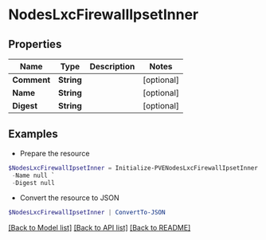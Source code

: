 # NodesLxcFirewallIpsetInner
## Properties

Name | Type | Description | Notes
------------ | ------------- | ------------- | -------------
**Comment** | **String** |  | [optional] 
**Name** | **String** |  | [optional] 
**Digest** | **String** |  | [optional] 

## Examples

- Prepare the resource
```powershell
$NodesLxcFirewallIpsetInner = Initialize-PVENodesLxcFirewallIpsetInner  -Comment null `
 -Name null `
 -Digest null
```

- Convert the resource to JSON
```powershell
$NodesLxcFirewallIpsetInner | ConvertTo-JSON
```

[[Back to Model list]](../README.md#documentation-for-models) [[Back to API list]](../README.md#documentation-for-api-endpoints) [[Back to README]](../README.md)

